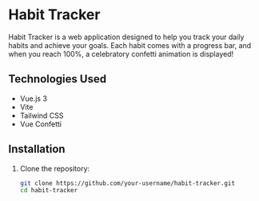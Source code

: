 # Habit Tracker

Habit Tracker is a web application designed to help you track your daily habits and achieve your goals. Each habit comes with a progress bar, and when you reach 100%, a celebratory confetti animation is displayed!

## Technologies Used
- Vue.js 3
- Vite
- Tailwind CSS
- Vue Confetti

## Installation
1. Clone the repository:
   ```bash
   git clone https://github.com/your-username/habit-tracker.git
   cd habit-tracker